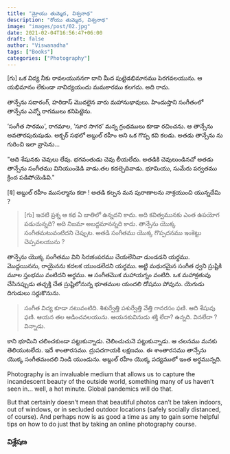 ```yaml
---
title: "మ్రోయు తుమ్మెద, విశ్వనాథ"
description: "రోయు తుమ్మెద, విశ్వనాథ"
image: "images/post/02.jpg"
date: 2021-02-04T16:56:47+06:00
draft: false
author: "Viswanadha"
tags: ["Books"]
categories: ["Photography"]
---
```


[గు] ఒక విద్య నీకు రావలయుననగా దాని మీద పుట్టెడభిమానము పెరగవలయును. ఆ యభిమానం లేకుండా నావిద్యయందు మమకారము కలగదు. అది రాదు.

తాన్సేను సదారంగ్, హరిదాస్ మొదలైన వారు మహానుభావులు. హిందుస్తాని సంగీతంలో తాన్సేను ఎన్నో రాగములు కనిపెట్టెను.

‘సంగీత సారము‘, రాగమాల, ‘సూర సాగర‘ మన్న గ్రంథములు కూడా రచించను. ఆ తాన్సేను అవతారపురుషుడు. అక్బర్ సభలో అబ్దుల్ రహీం అని ఒక గొప్ప కవి కలడు. అతడు తాన్సేను ను గురించి ఇలా వ్రాసెను...

"ఆది శేషునకు చెవులు లేవు. భగవంతుడు చెవు లీయలేదు. అతడికి చెవులుండినచో అతడు తాన్సేను సంగీతము వినియుండెడి వాడు.తల కదల్చెదివాడు. భూమియు, సుమేరు పర్వతము క్రింద పడిపోయెడివి."

[శి] అబ్దుల్ రహీం ముసల్మాను కదా ! అతడి కల్పన మన పురాణాలను నాశ్రయుంచి యున్నదేమి ?

>[గు] ఇచటి ప్రశ్న ఆ కథ ఏ జాతిలో ఉన్నదని కాదు. అది కవిత్వమునకు ఎంత ఉపయోగ పడుచున్నది? అది నిజమా అబద్దమానన్నది కాదు. తాన్సేను యొక్క సంగీతమటువంటిదని చెప్పుట. అతడి సంగీతము యొక్క గొప్పదనము ఇంకెట్టు చెప్పవలయును ?

తాన్సేను యొక్క సంగీతము విని సిరఃకంపరము చేయలేనివా డుండడని యర్థము. మొద్దయినను, రాయైనను కదలక యుండలేదని యర్థము. అట్టి మథురమైన సంగీత ధ్వని స్రుష్టికి మూల స్తంభము వంటిదని అర్థము. ఆ సంగీతమొక మహాయగ్నం వంటిది. ఒక మహాక్రతువు చేసినప్పుడు తచ్ఛక్తి చేత స్రుష్టిలోనున్న భూతముల యందలి దోషము పోవును. యెగుడు దిగుడులు సర్దుకొనును.

>సంగీత విద్య కూడా నటువంటిది. శిశుర్వేత్తి పశుర్వేత్తి వేత్తి గానరసం ఫణి. ఆది శేషువు ఫణి. ఆయన తల ఆడించవలయును. ఆయనకువినుడు శక్తి లేదా? ఉన్నది. వినలేదా ? విన్నాడు.

కాని భూమిని చలించకుండా పట్టుకున్నాడు. చెలించుచునె పట్టుకున్నాడు. ఆ చలనము మనకు తెలియుటలేదు. ఇదే శాంతారసము. ద్రుపదగాయకి లక్షణము. ఈ శాంతారసము తాన్సేను యొక్క సంగీతమందలి నిండి యుండును. అబ్దుల్ రహీం యొక్క పద్యములో ఇంత అర్థమున్నది.

Photography is an invaluable medium that allows us to capture the incandescent beauty of the outside world, something many of us haven’t seen in... well, a hot minute. Global pandemics will do that.

But that certainly doesn’t mean that beautiful photos can’t be taken indoors, out of windows, or in secluded outdoor locations (safely socially distanced, of course). And perhaps now is as good a time as any to gain some helpful tips on how to do just that by taking an online photography course.

### విశ్లేషణ
